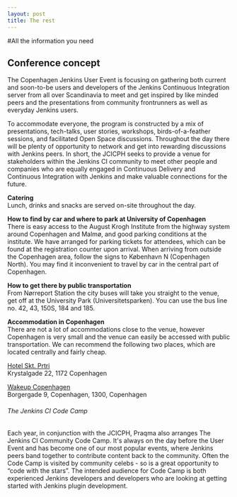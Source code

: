 ```yaml
---
layout: post
title: The rest
---
```

#All the information you need<br/>


## Conference concept<br/>

The Copenhagen Jenkins User Event is focusing on gathering both current and soon-to-be users and developers of the Jenkins Continuous Integration server from all over Scandinavia to meet and get inspired by like minded peers and the presentations from community frontrunners as well as everyday Jenkins users.

To accommodate everyone, the program is constructed by a mix of presentations, tech-talks, user stories, workshops, birds-of-a-feather sessions, and facilitated Open Space discussions. Throughout the day there will be plenty of opportunity to network and get into rewarding discussions with Jenkins peers. In short, the JCICPH seeks to provide a venue for stakeholders within the Jenkins CI community to meet other people and companies who are equally engaged in Continuous Delivery and Continuous Integration with Jenkins and make valuable connections for the future.

**Catering**<br/>
Lunch, drinks and snacks are served on-site throughout the day.


**How to find by car and where to park at University of Copenhagen**<br/>
There is easy access to the August Krogh Institute from the highway system around Copenhagen and Malmø, and good parking conditions at the institute. We have arranged for parking tickets for attendees, which can be found at the registration counter upon arrival. When arriving from outside the Copenhagen area, follow the signs to København N (Copenhagen North). You may find it inconvenient to travel by car in the central part of Copenhagen.
<br/>

**How to get there by public transportation**<br/>
From Nørreport Station the city buses will take you straight to the venue, get off at the University Park (Universitetsparken). You can use the bus line no. 42, 43, 150S, 184 and 185.<br/>


**Accommodation in Copenhagen**<br/>
There are not a lot of accommodations close to the venue, however Copenhagen is very small and the venue can easily be accessed with public transportation. We can recommend the following two places, which are located centrally and fairly cheap.<br/>

<a href="http://www.sktpetri.com/">Hotel Skt. Prtri</a><br/>
Krystalgade 22, 1172 Copenhagen<br/>

<a href="https://www.wakeupcopenhagen.dk/">Wakeup Copenhagen</a><br/>
Borgergade 9, Copenhagen, 1300, Copenhagen<br/>

###### The  Jenkins CI Code Camp

Each year, in conjunction with the JCICPH, Praqma also arranges The Jenkins CI Community Code Camp. It's always on the day before the User Event and has become one of our most popular events, where Jenkins peers band together to contribute content back to the community. Often the Code Camp is visited by community celebs - so is a great opportunity to “code with the stars”.
The intended audience for Code Camp is both experienced Jenkins developers and developers who are looking at getting started with Jenkins plugin development.
